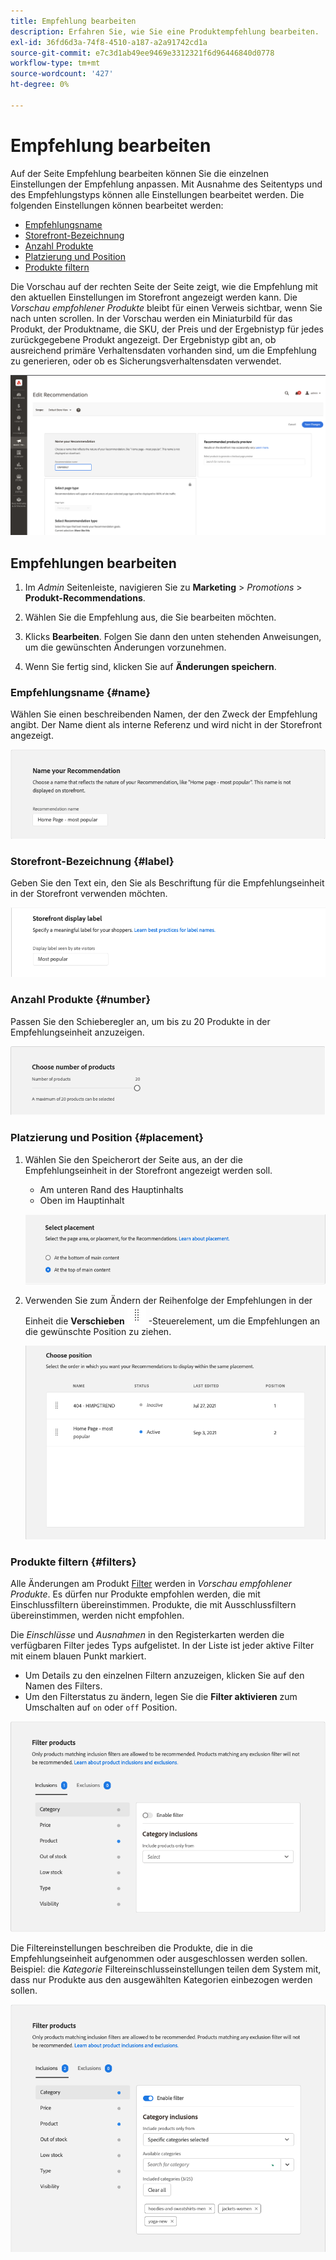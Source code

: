 ```yaml
---
title: Empfehlung bearbeiten
description: Erfahren Sie, wie Sie eine Produktempfehlung bearbeiten.
exl-id: 36fd6d3a-74f8-4510-a187-a2a91742cd1a
source-git-commit: e7c3d1ab49ee9469e3312321f6d96446840d0778
workflow-type: tm+mt
source-wordcount: '427'
ht-degree: 0%

---
```


# Empfehlung bearbeiten

Auf der Seite Empfehlung bearbeiten können Sie die einzelnen Einstellungen der Empfehlung anpassen. Mit Ausnahme des Seitentyps und des Empfehlungstyps können alle Einstellungen bearbeitet werden. Die folgenden Einstellungen können bearbeitet werden:

- [Empfehlungsname](#name)
- [Storefront-Bezeichnung](#label)
- [Anzahl Produkte](#number)
- [Platzierung und Position](#placement)
- [Produkte filtern](#filters)

Die Vorschau auf der rechten Seite der Seite zeigt, wie die Empfehlung mit den aktuellen Einstellungen im Storefront angezeigt werden kann. Die _Vorschau empfohlener Produkte_ bleibt für einen Verweis sichtbar, wenn Sie nach unten scrollen. In der Vorschau werden ein Miniaturbild für das Produkt, der Produktname, die SKU, der Preis und der Ergebnistyp für jedes zurückgegebene Produkt angezeigt. Der Ergebnistyp gibt an, ob ausreichend primäre Verhaltensdaten vorhanden sind, um die Empfehlung zu generieren, oder ob es Sicherungsverhaltensdaten verwendet.

![Recommendations bearbeiten](assets/edit-recommendation.png)

## Empfehlungen bearbeiten

1. Im _Admin_ Seitenleiste, navigieren Sie zu **Marketing** > _Promotions_ > **Produkt-Recommendations**.

1. Wählen Sie die Empfehlung aus, die Sie bearbeiten möchten.

1. Klicks **Bearbeiten**. Folgen Sie dann den unten stehenden Anweisungen, um die gewünschten Änderungen vorzunehmen.

1. Wenn Sie fertig sind, klicken Sie auf **Änderungen speichern**.

### Empfehlungsname {#name}

Wählen Sie einen beschreibenden Namen, der den Zweck der Empfehlung angibt. Der Name dient als interne Referenz und wird nicht in der Storefront angezeigt.

![Name bearbeiten](assets/edit-name.png)

### Storefront-Bezeichnung {#label}

Geben Sie den Text ein, den Sie als Beschriftung für die Empfehlungseinheit in der Storefront verwenden möchten.

![Titel bearbeiten](assets/edit-storefront-label.png)

### Anzahl Produkte {#number}

Passen Sie den Schieberegler an, um bis zu 20 Produkte in der Empfehlungseinheit anzuzeigen.

![Anzahl der Produkte bearbeiten](assets/edit-number-of-products.png)

### Platzierung und Position {#placement}

1. Wählen Sie den Speicherort der Seite aus, an der die Empfehlungseinheit in der Storefront angezeigt werden soll.

   - Am unteren Rand des Hauptinhalts
   - Oben im Hauptinhalt

   ![Platzierung bearbeiten](assets/edit-placement.png)

1. Verwenden Sie zum Ändern der Reihenfolge der Empfehlungen in der Einheit die **Verschieben** ![Auswahl verschieben](assets/icon-move.png) -Steuerelement, um die Empfehlungen an die gewünschte Position zu ziehen.

   ![Position bearbeiten](assets/edit-position.png)

### Produkte filtern {#filters}

Alle Änderungen am Produkt [Filter](filters.md) werden in _Vorschau empfohlener Produkte_. Es dürfen nur Produkte empfohlen werden, die mit Einschlussfiltern übereinstimmen. Produkte, die mit Ausschlussfiltern übereinstimmen, werden nicht empfohlen.

Die _Einschlüsse_ und _Ausnahmen_ in den Registerkarten werden die verfügbaren Filter jedes Typs aufgelistet. In der Liste ist jeder aktive Filter mit einem blauen Punkt markiert.

- Um Details zu den einzelnen Filtern anzuzeigen, klicken Sie auf den Namen des Filters.
- Um den Filterstatus zu ändern, legen Sie die **Filter aktivieren** zum Umschalten auf `on` oder `off` Position.

![Filter bearbeiten](assets/edit-filters.png)

Die Filtereinstellungen beschreiben die Produkte, die in die Empfehlungseinheit aufgenommen oder ausgeschlossen werden sollen. Beispiel: die _Kategorie_ Filtereinschlusseinstellungen teilen dem System mit, dass nur Produkte aus den ausgewählten Kategorien einbezogen werden sollen.

![Filter &quot;Kategorie bearbeiten&quot;](assets/edit-filter-category.png)
